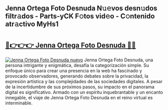 ## Jenna Ortega Foto Desnuda N𝚞𝚎vos desn𝚞dos filtr𝚊dos - Parts-yCK F𝚘tos vid𝚎o - C𝚘ntenido atr𝚊ctivo MyHs1

# <h2><a href="http://mb3w8p.tromn.icu/?c=Jenna+Ortega+Foto+Desnuda">🔗👉👉👉 Jenna Ortega Foto Desnuda 🔗🔗</a></h2>

[![Jenna Ortega Foto Desnuda nuevo](https://i.imgur.com/pEAQMta.gif)](http://mb3w8p.tromn.icu/?c=Jenna+Ortega+Foto+Desnuda)
Jenna Ortega Foto Desnuda, una persona intrigante y enigmática, desafía la categorización simple. Su enfoque único para crear una presencia en la web ha fascinado y provocado observadores, generando debates sobre la privacidad, la expresión artística y las complejidades de las sociedades digitales. A pesar de la incertidumbre de sus próximos pasos, su impacto en el panorama digital es significativo. Armado con un espíritu inquebrantable y un encanto innegable, el viaje de Jenna Ortega Foto Desnuda en el reino virtual es interminable.
